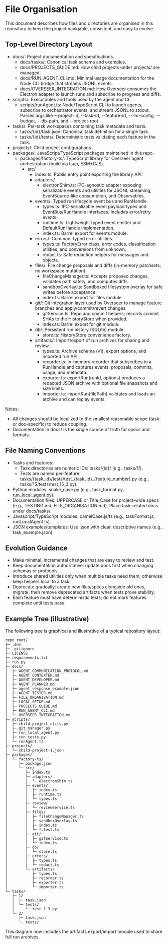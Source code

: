 # File Organisation

This document describes how files and directories are organised in this repository to keep the project navigable, consistent, and easy to evolve.

## Top-Level Directory Layout
- docs/: Project documentation and specifications.
  - docs/tasks/: Canonical task schema and examples.
  - docs/PROJECTS_GUIDE.md: How child projects under projects/ are managed.
  - docs/RUN_AGENT_CLI.md: Minimal usage documentation for the Node CLI bridge that streams JSONL events.
  - docs/OVERSEER_INTEGRATION.md: How Overseer consumes the Electron adapter to launch runs and subscribe to progress and diffs.
- scripts/: Executables and tools used by the agent and CI.
  - scripts/runAgent.ts: Node/TypeScript CLI to launch agents, subscribe to orchestrator events, and stream JSONL to stdout. Parses args like --project-id, --task-id, --feature-id, --llm-config, --budget, --db-path, and --project-root.
- tasks/: Per-task workspaces containing task metadata and tests.
  - tasks/{id}/task.json: Canonical task definition for a single task.
  - tasks/{id}/tests/: Deterministic tests validating each feature in the task.
- projects/: Child project configurations.
- packages/: JavaScript/TypeScript packages maintained in this repo.
  - packages/factory-ts/: TypeScript library for Overseer agent orchestration (build via tsup, ESM+CJS).
    - src/
      - index.ts: Public entry point exporting the library API.
      - adapters/
        - electronShim.ts: IPC-agnostic adapter exposing serializable events and utilities for JSONL streaming, EventSource-like consumption, and Observables.
      - events/: Typed run lifecycle event bus and RunHandle.
        - types.ts: IPC-serializable event payload types and EventBus/RunHandle interfaces. Includes error/retry events.
        - runtime.ts: Lightweight typed event emitter and DefaultRunHandle implementation.
        - index.ts: Barrel export for events module.
      - errors/: Common, typed error utilities.
        - types.ts: FactoryError class, error codes, classification utilities, and conversions from unknown.
        - redact.ts: Safe redaction helpers for messages and objects.
      - files/: File change proposals and diffs (in-memory patchsets; no workspace mutation).
        - fileChangeManager.ts: Accepts proposed changes, validates path safety, and computes diffs.
        - sandboxOverlay.ts: Sandboxed filesystem overlay for safe writes before acceptance.
        - index.ts: Barrel export for files module.
      - git/: Git integration layer used by Overseer to manage feature branches and apply/commit/revert changes.
        - gitService.ts: Repo and commit helpers; records commit SHAs to the HistoryStore when provided.
        - index.ts: Barrel export for git module.
      - db/: Persistent run history (SQLite) module.
        - store.ts: HistoryStore convenience factory.
      - artifacts/: Import/export of run archives for sharing and review.
        - types.ts: Archive schema (v1), export options, and imported run API.
        - recorder.ts: In-memory recorder that subscribes to a RunHandle and captures events, proposals, commits, usage, and metadata.
        - exporter.ts: exportRun(runId, options) produces a redacted JSON archive with optional file snapshots and size limits.
        - importer.ts: importRun(filePath) validates and loads an archive and can replay events.

Notes:
- All changes should be localized to the smallest reasonable scope (task- or doc-specific) to reduce coupling.
- Documentation in docs/ is the single source of truth for specs and formats.

## File Naming Conventions
- Tasks and features:
  - Task directories are numeric IDs: tasks/{id}/ (e.g., tasks/1/).
  - Tests are named per-feature: tasks/{task_id}/tests/test_{task_id}_{feature_number}.py (e.g., tasks/15/tests/test_15_3.py).
- Python modules: snake_case.py (e.g., task_format.py, run_local_agent.py).
- Documentation files: UPPERCASE or Title_Case for project-wide specs (e.g., TESTING.md, FILE_ORGANISATION.md). Place task-related docs under docs/tasks/.
- Javascript/TypeScript modules: camelCase.js/ts (e.g., taskFormat.js, runLocalAgent.ts).
- JSON examples/templates: Use .json with clear, descriptive names (e.g., task_example.json).

## Evolution Guidance
- Make minimal, incremental changes that are easy to review and test.
- Keep documentation authoritative: update docs first when changing schemas or protocols.
- Introduce shared utilities only when multiple tasks need them; otherwise keep helpers local to a task.
- Deprecate gradually: create new files/specs alongside old ones, migrate, then remove deprecated artifacts when tests prove stability.
- Each feature must have deterministic tests; do not mark features complete until tests pass.

## Example Tree (illustrative)
The following tree is graphical and illustrative of a typical repository layout:

```
repo_root/
├─ .env
├─ .gitignore
├─ LICENSE
├─ requirements.txt
├─ run.py
├─ docs/
│  ├─ AGENT_COMMUNICATION_PROTOCOL.md
│  ├─ AGENT_CONTEXTER.md
│  ├─ AGENT_DEVELOPER.md
│  ├─ AGENT_PLANNER.md
│  ├─ agent_response_example.json
│  ├─ AGENT_TESTER.md
│  ├─ FILE_ORGANISATION.md
│  ├─ LOCAL_SETUP.md
│  ├─ PROJECTS_GUIDE.md
│  ├─ RUN_AGENT_CLI.md
│  └─ OVERSEER_INTEGRATION.md
├─ scripts/
│  ├─ child_project_utils.py
│  ├─ git_manager.py
│  ├─ run_local_agent.py
│  ├─ run_tests.py
│  └─ runAgent.ts
├─ projects/
│  └─ child-project-1.json
├─ packages/
│  └─ factory-ts/
│     ├─ package.json
│     └─ src/
│        ├─ index.ts
│        ├─ adapters/
│        │  └─ electronShim.ts
│        ├─ events/
│        │  ├─ index.ts
│        │  ├─ runtime.ts
│        │  └─ types.ts
│        ├─ review/
│        │  └─ reviewService.ts
│        ├─ files/
│        │  ├─ fileChangeManager.ts
│        │  ├─ sandboxOverlay.ts
│        │  ├─ index.ts
│        │  └─ *.test.ts
│        ├─ git/
│        │  ├─ gitService.ts
│        │  └─ index.ts
│        ├─ db/
│        │  └─ store.ts
│        ├─ errors/
│        │  ├─ types.ts
│        │  └─ redact.ts
│        └─ artifacts/
│           ├─ types.ts
│           ├─ recorder.ts
│           ├─ exporter.ts
│           └─ importer.ts
└─ tasks/
   ├─ 1/
   │  ├─ task.json
   │  └─ tests/
   │     └─ test_1_3.py
   └─ 2/
      ├─ task.json
      └─ tests/
```

This diagram now includes the artifacts export/import module used to share full run archives.
